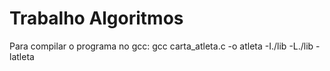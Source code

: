 # Trabalho Algoritmos
Para compilar o programa no gcc: gcc carta_atleta.c -o atleta -I./lib -L./lib -latleta
